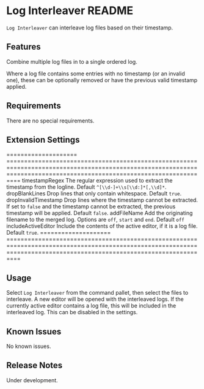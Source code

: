 # Log Interleaver README

`Log Interleaver` can interleave log files based on their timestamp.

## Features

Combine multiple log files in to a single ordered log.

Where a log file contains some entries with no timestamp (or an invalid one), these can be optionally removed or have the previous valid timestamp applied.

## Requirements

There are no special requirements.

## Extension Settings

==================== ======================================================================================================================================================================
timestampRegex       The regular expression used to extract the timestamp from the logline.  Default `^[\\d-]+\\s[\\d:]*[,\\d]*`.
dropBlankLines       Drop lines that only contain whitespace.  Default `true`.
dropInvalidTimestamp Drop lines where the timestamp cannot be extracted.  If set to `false` and the timestamp cannot be extracted, the previous timestamp will be applied. Default `false`.
addFileName          Add the originating filename to the merged log.  Options are `off`, `start` and `end`. Default `off`
includeActiveEditor  Include the contents of the active editor, if it is a log file.  Default `true`.
==================== ======================================================================================================================================================================

## Usage

Select `Log Interleaver` from the command pallet, then select the files to interleave.  A new editor will be opened with the interleaved logs.  If the
currently active editor contains a log file, this will be included in the interleaved log.  This can be disabled in the settings.

## Known Issues

No known issues.

## Release Notes

Under development.